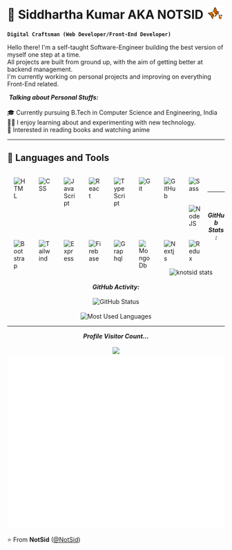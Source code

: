 # 🌌 Siddhartha Kumar AKA NOTSID <img src="gif/hello.png" height="30"  >

**`Digital Craftsman (Web Developer/Front-End Developer)`**

Hello there! I'm a self-taught Software-Engineer building the best version of myself one step at a time.<br>
All projects are built from ground up, with the aim of getting better at backend management.<br>
I'm currently working on personal projects and improving on everything Front-End related.

&nbsp;**_Talking about Personal Stuffs:_**<br/><br/>
🎓 Currently pursuing B.Tech in Computer Science and Engineering, India<br/>
👨‍💻 I enjoy learning about and experimenting with new technology.<br/>
🎯 Interested in reading books and watching anime<br/>

<hr>

<h2>🧰 Languages and Tools</h2>

<img align="left" alt="HTML" width="28px" style="padding:15px; " src="https://cdn.jsdelivr.net/gh/devicons/devicon/icons/html5/html5-plain.svg" />
<img align="left" alt="CSS" width="28px" style="padding:15px;" src="https://cdn.jsdelivr.net/gh/devicons/devicon/icons/css3/css3-plain.svg" />
<img align="left" alt="JavaScript" width="28px" style="padding:15px;" src="https://cdn.jsdelivr.net/gh/devicons/devicon/icons/javascript/javascript-plain.svg" />
<img align="left" alt="React" width="28px" style="padding:15px;" src="https://cdn.jsdelivr.net/gh/devicons/devicon/icons/react/react-original.svg" />
<img align="left" alt="TypeScript" width="28px" style="padding:15px;" src="https://cdn.jsdelivr.net/gh/devicons/devicon/icons/typescript/typescript-plain.svg" />
<img align="left" alt="Git" width="28px" style="padding:15px;" src="https://cdn.jsdelivr.net/gh/devicons/devicon/icons/git/git-original.svg" />
<img align="left" alt="GitHub" width="28px" style="padding:15px;" src="https://cdn.jsdelivr.net/gh/devicons/devicon/icons/github/github-original.svg" />
<img align="left" alt="Sass" width="28px" style="padding:15px;" src="https://cdn.jsdelivr.net/gh/devicons/devicon/icons/sass/sass-original.svg" />
<img align="left" alt="NodeJS" width="28px" style="padding:15px;" src="https://cdn.jsdelivr.net/gh/devicons/devicon/icons/nodejs/nodejs-original.svg" />
<img align="left" alt="Bootstrap" width="28px" style="padding:15px;" src="https://cdn.jsdelivr.net/gh/devicons/devicon/icons/bootstrap/bootstrap-plain.svg" />
<img align="left" alt="Tailwind" width="28px" style="padding:15px;" src="https://cdn.jsdelivr.net/gh/devicons/devicon/icons/tailwindcss/tailwindcss-plain.svg" />
<img align="left" alt="Express" width="28px" style="padding:15px;" src="https://cdn.jsdelivr.net/gh/devicons/devicon/icons/express/express-original.svg" />
<img align="left" alt="Firebase" width="28px" style="padding:15px;" src="https://cdn.jsdelivr.net/gh/devicons/devicon/icons/firebase/firebase-plain.svg" />
<img align="left" alt="Graphql" width="28px" style="padding:15px;" src="https://cdn.jsdelivr.net/gh/devicons/devicon/icons/graphql/graphql-plain.svg" />
<img align="left" alt="MongoDb" width="28px" style="padding:15px;" src="https://cdn.jsdelivr.net/gh/devicons/devicon/icons/mongodb/mongodb-original-wordmark.svg" />
<img align="left" alt="Nextjs" width="28px" style="padding:15px;" src="https://cdn.jsdelivr.net/gh/devicons/devicon/icons/nextjs/nextjs-original.svg" />
<img align="left" alt="Redux" width="28px" style="padding:15px;" src="https://cdn.jsdelivr.net/gh/devicons/devicon/icons/redux/redux-original.svg" />
<br/><br/>
<hr><br/>

<p align = "center">
  <i><b>GitHub Stats:</b></i>
  <br><br>

<p align="center">
<img src = "https://github-readme-streak-stats.herokuapp.com?user=knotsid&theme=highcontrast&border_radius=0&stroke=EB5454&currStreakNum=3836EB&sideNums=8BEB55&sideLabels=EB8720" alt="knotsid stats" /><br><br>
<i><b>GitHub Activity:</b></i><br><br>
<img src="https://github-readme-stats.vercel.app/api?username=knotsid&show_icons=true&theme=vision-friendly-dark&hide_border=true" alt="GitHub Status"/><br><br>
<img src = "https://github-readme-stats.vercel.app/api/top-langs/?username=knotsid&hide=html&layout=compact&langs_count=6&theme=vision-friendly-dark&hide_border=true" alt="Most Used Languages">
</p>

<hr>

<p align="center"> 
  <i><b>Profile Visitor Count...</b></i><br><br>
  <img src="https://profile-counter.glitch.me/knotsid/count.svg" /><br>
  <img src="gif/hello.gif" height="400" autoplay>
  
</p>

⭐️ From **NotSid** ([@NotSid](https://github.com/knotsid))